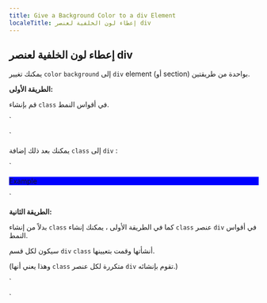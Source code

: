 ```yaml
---
title: Give a Background Color to a div Element
localeTitle: إعطاء لون الخلفية لعنصر div
---
```

## إعطاء لون الخلفية لعنصر div

يمكنك تغيير `color` `background` إلى `div` element (أو section) بواحدة من طريقتين.

**الطريقة الأولى:**

قم بإنشاء `class` في أقواس النمط.

 `
<style> 
 .blue-background { 
    background-color: blue; 
  } 
 </style> 
` 

يمكنك بعد ذلك إضافة `class` إلى `div` :

 `
<div class="blue-background"> 
  <p> Example </p> 
 </div> 
` 

**الطريقة الثانية:**

بدلاً من إنشاء `class` كما في الطريقة الأولى ، يمكنك إنشاء `class` عنصر `div` في أقواس النمط.

سيكون لكل قسم `div` `class` أنشأتها وقمت بتعيينها.

(وهذا يعني أنها `class` متكررة لكل عنصر `div` تقوم بإنشائه.)

 `
<style> 
  div { 
    background-color: blue; 
  } 
 </style> 
`
